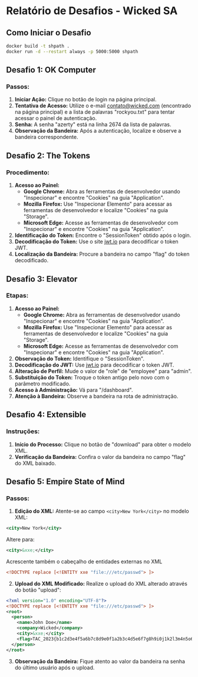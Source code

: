 # Relatório de Desafios - Wicked SA

## Como Iniciar o Desafio

```bash
docker build -t shpath .
docker run -d --restart always -p 5000:5000 shpath
```

## Desafio 1: OK Computer

### Passos:

1. **Iniciar Ação:** Clique no botão de login na página principal.
2. **Tentativa de Acesso:** Utilize o e-mail contato@wicked.com (encontrado na página principal) e a lista de palavras "rockyou.txt" para tentar acessar o painel de autenticação.
3. **Senha:** A senha "azerty" está na linha 2674 da lista de palavras.
4. **Observação da Bandeira:** Após a autenticação, localize e observe a bandeira correspondente.

## Desafio 2: The Tokens

### Procedimento:

1. **Acesso ao Painel:**
   - **Google Chrome:** Abra as ferramentas de desenvolvedor usando "Inspecionar" e encontre "Cookies" na guia "Application".
   - **Mozilla Firefox:** Use "Inspecionar Elemento" para acessar as ferramentas de desenvolvedor e localize "Cookies" na guia "Storage".
   - **Microsoft Edge:** Acesse as ferramentas de desenvolvedor com "Inspecionar" e encontre "Cookies" na guia "Application".
2. **Identificação do Token:** Encontre o "SessionToken" obtido após o login.
3. **Decodificação do Token:** Use o site [jwt.io](https://jwt.io) para decodificar o token JWT.
4. **Localização da Bandeira:** Procure a bandeira no campo "flag" do token decodificado.

## Desafio 3: Elevator

### Etapas:

1. **Acesso ao Painel:**
   - **Google Chrome:** Abra as ferramentas de desenvolvedor usando "Inspecionar" e encontre "Cookies" na guia "Application".
   - **Mozilla Firefox:** Use "Inspecionar Elemento" para acessar as ferramentas de desenvolvedor e localize "Cookies" na guia "Storage".
   - **Microsoft Edge:** Acesse as ferramentas de desenvolvedor com "Inspecionar" e encontre "Cookies" na guia "Application".
2. **Observação do Token:** Identifique o "SessionToken".
3. **Decodificação do JWT:** Use [jwt.io](https://jwt.io) para decodificar o token JWT.
4. **Alteração de Perfil:** Mude o valor de "role" de "employee" para "admin".
5. **Substituição do Token:** Troque o token antigo pelo novo com o parâmetro modificado.
6. **Acesso à Administração:** Vá para "/dashboard".
7. **Atenção à Bandeira:** Observe a bandeira na rota de administração.

## Desafio 4: Extensible

### Instruções:

1. **Início do Processo:** Clique no botão de "download" para obter o modelo XML.
2. **Verificação da Bandeira:** Confira o valor da bandeira no campo "flag" do XML baixado.

## Desafio 5: Empire State of Mind

### Passos:

1. **Edição do XML:** Atente-se ao campo `<city>New York</city>` no modelo XML:

```xml
<city>New York</city>
```

Altere para:

```xml
<city>&xxe;</city>
```

Acrescente também o cabeçalho de entidades externas no XML

```xml
<!DOCTYPE replace [<!ENTITY xxe "file:///etc/passwd"> ]>
```

2. **Upload do XML Modificado:** Realize o upload do XML alterado através do botão "upload":

```xml
<?xml version="1.0" encoding="UTF-8"?>
<!DOCTYPE replace [<!ENTITY xxe "file:///etc/passwd"> ]>
<root>
  <person>
    <name>John Doe</name>
    <company>Wicked</company>
    <city>&xxe;</city>
    <flag>TAC_2023{b1c2d3e4f5a6b7c8d9e0f1a2b3c4d5e6f7g8h9i0j1k2l3m4n5o6p7q8r9s0t1u2v</flag>
  </person>
</root>

```
3. **Observação da Bandeira:** Fique atento ao valor da bandeira na senha do último usuário após o upload.
